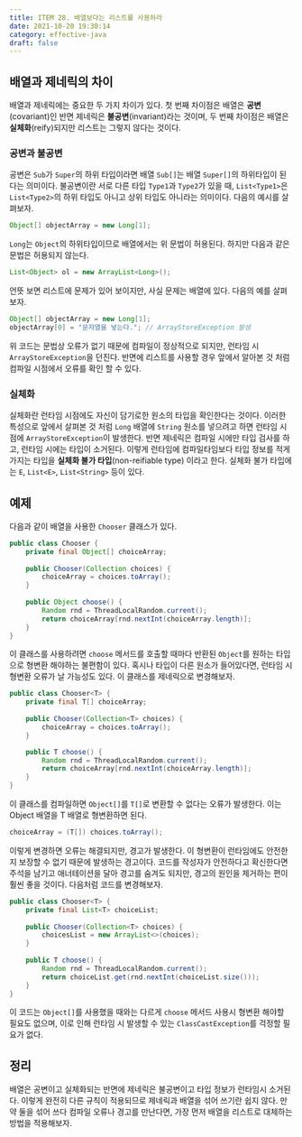 ```yaml
---
title: ITEM 28. 배열보다는 리스트를 사용하라
date: 2021-10-20 19:30:14
category: effective-java
draft: false
---
```


## 배열과 제네릭의 차이

배열과 제네릭에는 중요한 두 가지 차이가 있다. 첫 번째 차이점은 배열은 **공변**(covariant)인 반면 제네릭은 **불공변**(invariant)라는 것이며, 두 번째 차이점은 배열은 **실체화**(reify)되지만 리스트는 그렇지 않다는 것이다.

### 공변과 불공변

공변은 `Sub`가 `Super`의 하위 타입이라면 배열 `Sub[]`는 배열 `Super[]`의 하위타입이 된다는 의미이다. 불공변이란 서로 다른 타입 `Type1`과 `Type2`가 있을 때, `List<Type1>`은 `List<Type2>`의 하위 타입도 아니고 상위 타입도 아니라는 의미이다. 다음의 예시를 살펴보자.

```java
Object[] objectArray = new Long[1];
```

`Long`는 `Object`의 하위타입이므로 배열에서는 위 문법이 허용된다. 하지만 다음과 같은 문법은 허용되지 않는다.

```java
List<Object> ol = new ArrayList<Long>();
```

언뜻 보면 리스트에 문제가 있어 보이지만, 사실 문제는 배열에 있다. 다음의 예를 살펴보자.

```java
Object[] objectArray = new Long[1];
objectArray[0] = "문자열을 넣는다."; // ArrayStoreException 발생
```

위 코드는 문법상 오류가 없기 때문에 컴파일이 정상적으로 되지만, 런타임 시 `ArrayStoreException`을 던진다. 반면에 리스트를 사용할 경우 앞에서 알아본 것 처럼 컴파일 시점에서 오류를 확인 할 수 있다.

### 실체화

실체화란 런타임 시점에도 자신이 담기로한 원소의 타입을 확인한다는 것이다. 이러한 특성으로 앞에서 살펴본 것 처럼 `Long` 배열에 `String` 원소를 넣으려고 하면 런타임 시점에 `ArrayStoreException`이 발생한다. 반면 제네릭은 컴파일 시에만 타입 검사를 하고, 런타임 시에는 타입이 소거된다. 이렇게 런타임에 컴파일타임보다 타입 정보를 적게 가지는 타입을 **실체화 불가 타입**(non-reifiable type) 이라고 한다. 실체화 불가 타입에는 `E`, `List<E>`, `List<String>` 등이 있다.

## 예제

다음과 같이 배열을 사용한 `Chooser` 클래스가 있다.

```java
public class Chooser {
    private final Object[] choiceArray;
    
    public Chooser(Collection choices) {
        choiceArray = choices.toArray();
    }
    
    public Object choose() {
        Random rnd = ThreadLocalRandom.current();
        return choiceArray[rnd.nextInt(choiceArray.length)];
    }
}
```

이 클래스를 사용하려면 `choose` 메서드를 호출할 때마다 반환된 `Object`를 원하는 타입으로 형변환 해야하는 불편함이 있다. 혹시나 타입이 다른 원소가 들어있다면, 런타임 시 형변환 오류가 날 가능성도 있다. 이 클래스를 제네릭으로 변경해보자.

```java
public class Chooser<T> {
    private final T[] choiceArray;
    
    public Chooser(Collection<T> choices) {
        choiceArray = choices.toArray();
    }

    public T choose() {
        Random rnd = ThreadLocalRandom.current();
        return choiceArray[rnd.nextInt(choiceArray.length)];
    }
}
```

이 클래스를 컴파일하면 `Object[]`를 `T[]`로 변환할 수 없다는 오류가 발생한다. 이는 Object 배열을 T 배열로 형변환하면 된다.

```java
choiceArray = (T[]) choices.toArray();
```

이렇게 변경하면 오류는 해결되지만, 경고가 발생한다. 이 형변환이 런타임에도 안전한지 보장할 수 없기 때문에 발생하는 경고이다. 코드를 작성자가 안전하다고 확신한다면 주석을 남기고 애너테이션을 달아 경고를 숨겨도 되지만, 경고의 원인을 제거하는 편이 훨씬 좋을 것이다. 다음처럼 코드를 변경해보자.

```java
public class Chooser<T> {
    private final List<T> choiceList;
    
    public Chooser(Collection<T> choices) {
        choicesList = new ArrayList<>(choices);
    }
    
    public T choose() {
        Random rnd = ThreadLocalRandom.current();
        return choiceList.get(rnd.nextInt(choiceList.size()));
    }
}
```

이 코드는 `Object[]`를 사용했을 때와는 다르게 `choose` 메서드 사용시 형변환 해야할 필요도 없으며, 이로 인해 런타임 시 발생할 수 있는 `ClassCastException`를 걱정할 필요가 없다.

## 정리

배열은 공변이고 실체화되는 반면에 제네릭은 불공변이고 타입 정보가 런타임시 소거된다. 이렇게 완전히 다른 규칙이 적용되므로 제네릭과 배열을 섞어 쓰기란 쉽지 않다. 만약 둘을 섞어 쓰다 컴파일 오류나 경고를 만난다면, 가장 먼저 배열을 리스트로 대체하는 방법을 적용해보자.